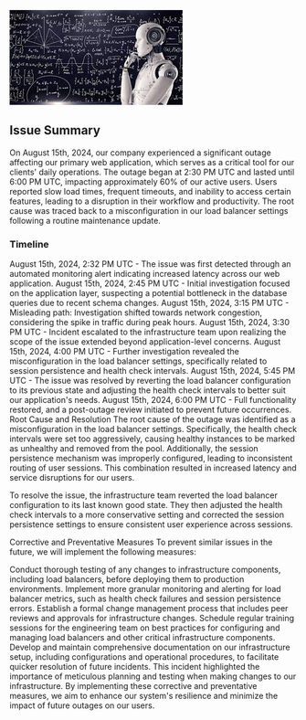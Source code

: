![Images](images.jpeg)

## Issue Summary

On August 15th, 2024, our company experienced a significant outage affecting our primary web application, which serves as a critical tool
for our clients' daily operations. The outage began at 2:30 PM UTC and lasted until 6:00 PM UTC, impacting approximately 60% of our active 
users. Users reported slow load times, frequent timeouts, and inability to access certain features, leading to a disruption in their
workflow and productivity. The root cause was traced back to a misconfiguration in our load balancer settings following a routine 
maintenance update.

### Timeline

August 15th, 2024, 2:32 PM UTC - The issue was first detected through an automated monitoring alert indicating increased latency 
across our web application.
August 15th, 2024, 2:45 PM UTC - Initial investigation focused on the application layer, suspecting a potential bottleneck in the 
database queries due to recent schema changes.
August 15th, 2024, 3:15 PM UTC - Misleading path: Investigation shifted towards network congestion, considering the spike in traffic 
during peak hours.
August 15th, 2024, 3:30 PM UTC - Incident escalated to the infrastructure team upon realizing the scope of the issue extended beyond application-level concerns.
August 15th, 2024, 4:00 PM UTC - Further investigation revealed the misconfiguration in the load balancer settings, specifically related to session persistence and health check intervals.
August 15th, 2024, 5:45 PM UTC - The issue was resolved by reverting the load balancer configuration to its previous state and adjusting the health check intervals to better suit our application's needs.
August 15th, 2024, 6:00 PM UTC - Full functionality restored, and a post-outage review initiated to prevent future occurrences.
Root Cause and Resolution
The root cause of the outage was identified as a misconfiguration in the load balancer settings. Specifically, the health check intervals were set too aggressively, causing healthy instances to be marked as unhealthy and removed from the pool. Additionally, the session persistence mechanism was improperly configured, leading to inconsistent routing of user sessions. This combination resulted in increased latency and service disruptions for our users.

To resolve the issue, the infrastructure team reverted the load balancer configuration to its last known good state. They then adjusted the health check intervals to a more conservative setting and corrected the session persistence settings to ensure consistent user experience across sessions.

Corrective and Preventative Measures
To prevent similar issues in the future, we will implement the following measures:

Conduct thorough testing of any changes to infrastructure components, including load balancers, before deploying them to production environments.
Implement more granular monitoring and alerting for load balancer metrics, such as health check failures and session persistence errors.
Establish a formal change management process that includes peer reviews and approvals for infrastructure changes.
Schedule regular training sessions for the engineering team on best practices for configuring and managing load balancers and other critical infrastructure components.
Develop and maintain comprehensive documentation on our infrastructure setup, including configurations and operational procedures, to facilitate quicker resolution of future incidents.
This incident highlighted the importance of meticulous planning and testing when making changes to our infrastructure. By implementing these corrective and preventative measures, we aim to enhance our system's resilience and minimize the impact of future outages on our users.
